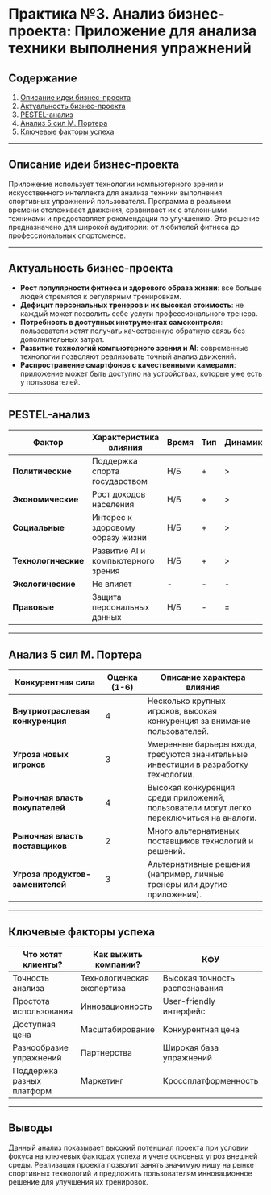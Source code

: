 #  Практика №3. Анализ бизнес-проекта: Приложение для анализа техники выполнения упражнений

## Содержание
1. [Описание идеи бизнес-проекта](#описание-идеи-бизнес-проекта)
2. [Актуальность бизнес-проекта](#актуальность-бизнес-проекта)
3. [PESTEL-анализ](#pestel-анализ)
4. [Анализ 5 сил М. Портера](#анализ-5-сил-м-портера)
5. [Ключевые факторы успеха](#ключевые-факторы-успеха)

---

## Описание идеи бизнес-проекта

Приложение использует технологии компьютерного зрения и искусственного интеллекта для анализа техники выполнения спортивных упражнений пользователя. Программа в реальном времени отслеживает движения, сравнивает их с эталонными техниками и предоставляет рекомендации по улучшению. Это решение предназначено для широкой аудитории: от любителей фитнеса до профессиональных спортсменов.

---

## Актуальность бизнес-проекта

- **Рост популярности фитнеса и здорового образа жизни**: все больше людей стремятся к регулярным тренировкам.
- **Дефицит персональных тренеров и их высокая стоимость**: не каждый может позволить себе услуги профессионального тренера.
- **Потребность в доступных инструментах самоконтроля**: пользователи хотят получать качественную обратную связь без дополнительных затрат.
- **Развитие технологий компьютерного зрения и AI**: современные технологии позволяют реализовать точный анализ движений.
- **Распространение смартфонов с качественными камерами**: приложение может быть доступно на устройствах, которые уже есть у пользователей.

---

## PESTEL-анализ

| Фактор                  | Характеристика влияния | Время | Тип | Динамика | Значимость     |
|-------------------------|------------------------|-------|-----|----------|----------------|
| **Политические**        | Поддержка спорта государством | Н/Б   | +   | >        | Важный         |
| **Экономические**       | Рост доходов населения | Н/Б   | +   | >        | Очень важный   |
| **Социальные**          | Интерес к здоровому образу жизни | Н/Б | +   | >        | Критический    |
| **Технологические**     | Развитие AI и компьютерного зрения | Н/Б | +   | >        | Критический    |
| **Экологические**       | Не влияет              | -     | -   | -        | Не важный      |
| **Правовые**            | Защита персональных данных | Н/Б | -   | =        | Важный         |

---

## Анализ 5 сил М. Портера

| Конкурентная сила                     | Оценка (1-6) | Описание характера влияния                                                                 |
|---------------------------------------|--------------|-------------------------------------------------------------------------------------------|
| **Внутриотраслевая конкуренция**     | 4            | Несколько крупных игроков, высокая конкуренция за внимание пользователей.                |
| **Угроза новых игроков**             | 3            | Умеренные барьеры входа, требуются значительные инвестиции в разработку технологии.       |
| **Рыночная власть покупателей**      | 4            | Высокая конкуренция среди приложений, пользователи могут легко переключиться на аналоги.  |
| **Рыночная власть поставщиков**      | 2            | Много альтернативных поставщиков технологий и решений.                                   |
| **Угроза продуктов-заменителей**     | 3            | Альтернативные решения (например, личные тренеры или другие приложения).                 |

---

## Ключевые факторы успеха

| Что хотят клиенты?               | Как выжить компании?           | КФУ                                |
|----------------------------------|--------------------------------|------------------------------------|
| Точность анализа                 | Технологическая экспертиза     | Высокая точность распознавания     |
| Простота использования           | Инновационность                | User-friendly интерфейс            |
| Доступная цена                   | Масштабирование               | Конкурентная цена                  |
| Разнообразие упражнений          | Партнерства                    | Широкая база упражнений            |
| Поддержка разных платформ        | Маркетинг                      | Кроссплатформенность               |

---

## Выводы

Данный анализ показывает высокий потенциал проекта при условии фокуса на ключевых факторах успеха и учете основных угроз внешней среды. Реализация проекта позволит занять значимую нишу на рынке спортивных технологий и предложить пользователям инновационное решение для улучшения их тренировок.
